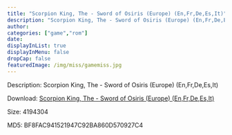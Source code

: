 ```yaml
---
title: "Scorpion King, The - Sword of Osiris (Europe) (En,Fr,De,Es,It)"
description: "Scorpion King, The - Sword of Osiris (Europe) (En,Fr,De,Es,It)"
author: 
categories: ["game","rom"]
date: 
displayInList: true
displayInMenu: false
dropCap: false
featuredImage: /img/miss/gamemiss.jpg
---
```


Description: Scorpion King, The - Sword of Osiris (Europe) (En,Fr,De,Es,It)

Download: <a style="text-decoration:underline;" href="https://mega.nz/#!aHJWhAYL!EKnmX9Ls711wzWQhIdSmjeqQWYsXZRfA_1sVXiryRas" target = "_blank" rel = "nofollow" > Scorpion King, The - Sword of Osiris (Europe) (En,Fr,De,Es,It)</a>

Size: 4194304

MD5: BF8FAC941521947C92BA860D570927C4

